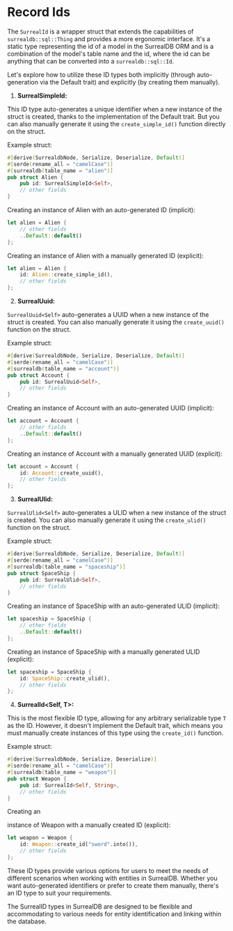 # Record Ids

The `SurrealId` is a wrapper struct that extends the capabilities of `surrealdb::sql::Thing` and provides a more ergonomic interface. It's a static type representing the id of a model in the SurrealDB ORM and is a combination of the model's table name and the id, where the id can be anything that can be converted into a `surrealdb::sql::Id`.

Let's explore how to utilize these ID types both implicitly (through auto-generation via the Default trait) and explicitly (by creating them manually).

1. **SurrealSimpleId<Self>:**

This ID type auto-generates a unique identifier when a new instance of the struct is created, thanks to the implementation of the Default trait. But you can also manually generate it using the `create_simple_id()` function directly on the struct.

Example struct:

```rust
#[derive(SurrealdbNode, Serialize, Deserialize, Default)]
#[serde(rename_all = "camelCase")]
#[surrealdb(table_name = "alien")]
pub struct Alien {
    pub id: SurrealSimpleId<Self>,
    // other fields
}
```

Creating an instance of Alien with an auto-generated ID (implicit):

```rust
let alien = Alien {
    // other fields
    ..Default::default()
};
```

Creating an instance of Alien with a manually generated ID (explicit):

```rust
let alien = Alien {
    id: Alien::create_simple_id(),
    // other fields
};
```

2. **SurrealUuid<Self>:**

`SurrealUuid<Self>` auto-generates a UUID when a new instance of the struct is created. You can also manually generate it using the `create_uuid()` function on the struct.

Example struct:

```rust
#[derive(SurrealdbNode, Serialize, Deserialize, Default)]
#[serde(rename_all = "camelCase")]
#[surrealdb(table_name = "account")]
pub struct Account {
    pub id: SurrealUuid<Self>,
    // other fields
}
```

Creating an instance of Account with an auto-generated UUID (implicit):

```rust
let account = Account {
    // other fields
    ..Default::default()
};
```

Creating an instance of Account with a manually generated UUID (explicit):

```rust
let account = Account {
    id: Account::create_uuid(),
    // other fields
};
```

3. **SurrealUlid<Self>:**

`SurrealUlid<Self>` auto-generates a ULID when a new instance of the struct is created. You can also manually generate it using the `create_ulid()` function on the struct.

Example struct:

```rust
#[derive(SurrealdbNode, Serialize, Deserialize, Default)]
#[serde(rename_all = "camelCase")]
#[surrealdb(table_name = "spaceship")]
pub struct SpaceShip {
    pub id: SurrealUlid<Self>,
    // other fields
}
```

Creating an instance of SpaceShip with an auto-generated ULID (implicit):

```rust
let spaceship = SpaceShip {
    // other fields
    ..Default::default()
};
```

Creating an instance of SpaceShip with a manually generated ULID (explicit):

```rust
let spaceship = SpaceShip {
    id: SpaceShip::create_ulid(),
    // other fields
};
```

4. **SurrealId<Self, T>:**

This is the most flexible ID type, allowing for any arbitrary serializable type `T` as the ID. However, it doesn't implement the Default trait, which means you must manually create instances of this type using the `create_id()` function.

Example struct:

```rust
#[derive(SurrealdbNode, Serialize, Deserialize)]
#[serde(rename_all = "camelCase")]
#[surrealdb(table_name = "weapon")]
pub struct Weapon {
    pub id: SurrealId<Self, String>,
    // other fields
}
```

Creating an

instance of Weapon with a manually created ID (explicit):

```rust
let weapon = Weapon {
    id: Weapon::create_id("sword".into()),
    // other fields
};
```

These ID types provide various options for users to meet the needs of different
scenarios when working with entities in SurrealDB. Whether you want auto-generated
identifiers or prefer to create them manually, there's an ID type to suit your requirements.

The SurrealID types in SurrealDB are designed to be flexible and accommodating to various
needs for entity identification and linking within the database.
